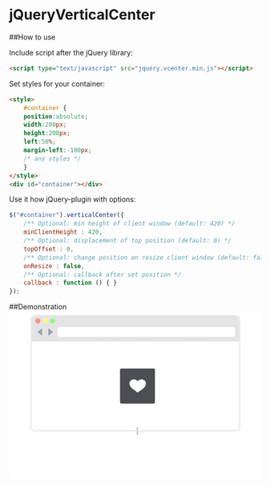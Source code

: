 jQueryVerticalCenter
================

##How to use

Include script after the jQuery library:
```HTML
<script type="text/javascript" src="jquery.vcenter.min.js"></script>
```

Set styles for your container:
```HTML
<style>
    #container {
    position:absolute;
    width:200px;
    height:200px;
    left:50%;
    margin-left:-100px;
    /* any styles */
    }
</style>
<div id="container"></div>
```

Use it how jQuery-plugin with options:
```JavaScript
$("#container").verticalCenter({
    /** Optional: min height of client window (default: 420) */
    minClientHeight : 420,
    /** Optional: displacement of top position (default: 0) */
    topOffset : 0,
    /** Optional: change position on resize client window (default: false) */
    onResize : false,
    /** Optional: callback after set position */
    callback : function () { }
});
```

##Demonstration
![](stuff/demo.gif)

